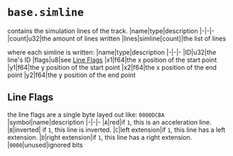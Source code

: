 # `base.simline`
contains the simulation lines of the track.
|name|type|description
|-|-|-
|count|u32|the amount of lines written
|lines|simline[count]|the list of lines

where each simline is written:
|name|type|description
|-|-|-
|ID|u32|the line's ID
|flags|u8|see [Line Flags](#line-flags)
|x1|f64|the x position of the start point
|y1|f64|the y position of the start point
|x2|f64|the x position of the end point
|y2|f64|the y position of the end point

## Line Flags
the line flags are a single byte layed out like: `0000DCBA`
|symbol|name|description
|-|-|-
|`A`|red|if `1`, this is an acceleration line.
|`B`|inverted| if `1`, this line is inverted.
|`C`|left extension|if `1`, this line has a left extension.
|`D`|right extension|if `1`, this line has a right extension.
|`0000`|unused|ignored bits
